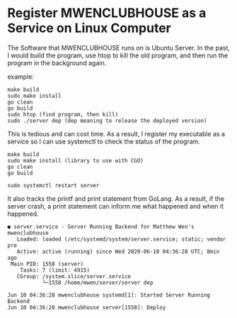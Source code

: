 # Register MWENCLUBHOUSE as a Service on Linux Computer

The Software that MWENCLUBHOUSE runs on is Ubuntu Server. In the past, I would build the program, use htop to kill the old program, and then run the program in the background again. 

example:
```
make build
sudo make install
go clean
go build
sudo htop (find program, then kill)
sudo ./server dep (dep meaning to release the deployed version)
```

This is tedious and can cost time. As a result, I register my executable as a service so I can use systemctl to check the status of the program.

```
make build
sudo make install (library to use with CGO)
go clean
go build

sudo systemctl restart server
```

It also tracks the printf and print statement from GoLang. As a result, if the server crash, a print statement can inform me what happened and when it happened.

```
● server.service - Server Running Backend for Matthew Wen's mwenclubhouse
   Loaded: loaded (/etc/systemd/system/server.service; static; vendor pre
   Active: active (running) since Wed 2020-06-10 04:36:28 UTC; 8min ago
 Main PID: 1558 (server)
    Tasks: 7 (limit: 4915)
   CGroup: /system.slice/server.service
           └─1558 /home/mwen/server/server dep

Jun 10 04:36:28 mwenclubhouse systemd[1]: Started Server Running Backend 
Jun 10 04:36:28 mwenclubhouse server[1558]: Deploy
```
